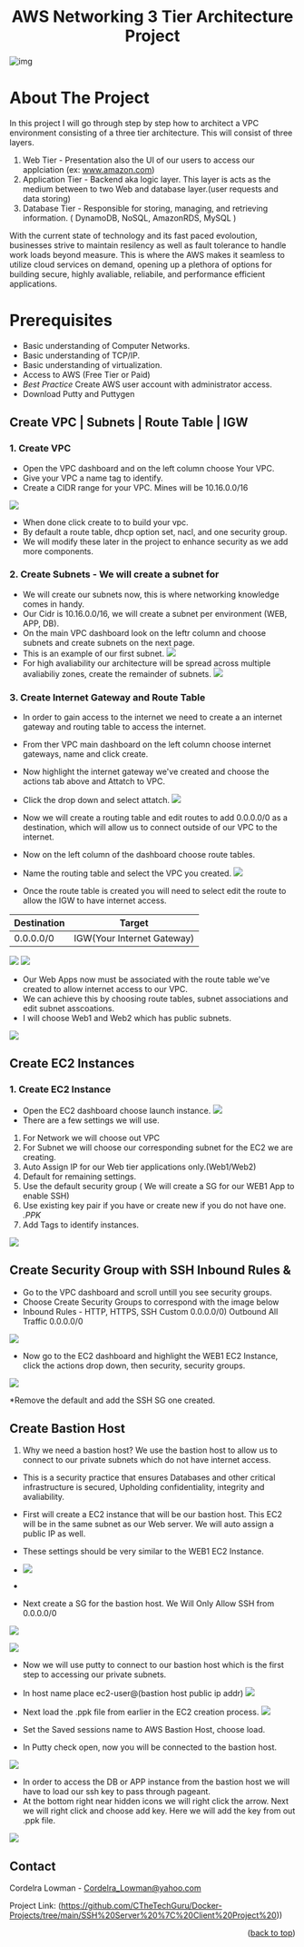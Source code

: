 <h1 align="center">AWS Networking 3 Tier Architecture Project</h3>

![img]()





<!-- PROJECT Details-->
# About The Project

In this project I will go through step by step how to architect a VPC environment consisting of a three tier architecture. 
This will consist of three layers.
1. Web Tier - Presentation also the UI of our users to access our applciation (ex: www.amazon.com) 
2. Application Tier - Backend aka logic layer. This layer is acts as the medium between to two Web and database layer.(user requests and data storing) 
3. Database Tier - Responsible for storing, managing, and retrieving information. ( DynamoDB, NoSQL, AmazonRDS, MySQL )

With the current state of technology and its fast paced evoloution, businesses strive to 
maintain resilency as well as fault tolerance to handle work loads beyond measure. 
This is where the AWS makes it seamless to utilize cloud services on demand, opening up 
a plethora of options for building secure, highly avaliable, reliabile, and performance efficient applications.  

 # Prerequisites


* Basic understanding of Computer Networks.
* Basic understanding of TCP/IP.
* Basic understanding of virtualization.
* Access to AWS (Free Tier or Paid)
* _Best Practice_ Create AWS user account with administrator access.
* Download Putty and Puttygen

##  Create VPC | Subnets | Route Table | IGW

### 1. Create VPC

* Open the VPC dashboard and on the left column choose Your VPC. 
* Give your VPC a name tag to identify. 
* Create a CIDR range for your VPC. Mines will be 10.16.0.0/16





![](https://github.com/CTheTechGuru/AWS-Networking-3-Tier-Architecture/blob/main/images/Create%20VPC.png?raw=true)

* When done click create to to build your vpc.  
* By default a route table, dhcp option set, nacl, and one security group.
* We will modify these later in the project to enhance security as we add more components. 



### 2. Create Subnets - We will create a subnet for 

* We will create our subnets now, this is where networking knowledge comes in handy.  
* Our Cidr is 10.16.0.0/16, we will create a subnet per environment (WEB, APP, DB).
* On the main VPC dashboard look on the leftr column and choose subnets and create subnets on the next page.
* This is an example of our first subnet.
  ![](https://github.com/CTheTechGuru/AWS-Networking-3-Tier-Architecture/blob/main/images/Subnet%20Settings.png?raw=true)
* For high avaliability our architecture will be spread across multiple avaliabiliy zones, create the remainder of subnets.
![](https://github.com/CTheTechGuru/AWS-Networking-3-Tier-Architecture/blob/main/images/Subnets.png?raw=true)
  

### 3. Create Internet Gateway and Route Table  

* In order to gain access to the internet we need to create a an internet gateway and routing table to access the internet.
* From ther VPC main dashboard on the left column choose internet gateways, name and click create.
* Now highlight the internet gateway we've created and choose the actions tab above and Attatch to VPC.
* Click the drop down and select attatch. 
![](https://github.com/CTheTechGuru/AWS-Networking-3-Tier-Architecture/blob/main/images/Attach%20IGW.png?raw=true)
* Now we will create a routing table and edit routes to add 0.0.0.0/0 as a destination, which will allow us to connect outside of our VPC to the internet.

* Now on the left column of the dashboard choose route tables. 
* Name the routing table and select the VPC you created. 
![]( https://github.com/CTheTechGuru/AWS-Networking-3-Tier-Architecture/blob/main/images/Route%20Table%20Internet.PNG?raw=true)

* Once the route table is created you will need to select edit the route to allow the IGW to have internet access.


Destination   | Target 
------------- | -------------
0.0.0.0/0     | IGW(Your Internet Gateway)


![](https://github.com/CTheTechGuru/AWS-Networking-3-Tier-Architecture/blob/main/images/Edit%20Routes.PNG)
![](https://github.com/CTheTechGuru/AWS-Networking-3-Tier-Architecture/blob/main/images/Route%20for%20IG.png?raw=true)

* Our Web Apps now must be associated with the route table we've created to allow internet access to our VPC.                                                      
* We can achieve this by choosing route tables, subnet associations and edit subnet asscoations.
* I will choose Web1 and Web2 which has public subnets.

![](https://github.com/CTheTechGuru/AWS-Networking-3-Tier-Architecture/blob/main/images/Subnet%20Associations.png?raw=true)


##  Create EC2 Instances 

### 1. Create EC2 Instance

* Open the EC2 dashboard choose launch instance.
 ![](https://github.com/CTheTechGuru/AWS-Networking-3-Tier-Architecture/blob/main/images/Launch%20an%20EC2%20Instance.png?raw=true)
* There are a few settings we will use.
1. For Network we will choose out VPC
2. For Subnet we will choose our corresponding subnet for the EC2 we are creating.
3. Auto Assign IP for our Web tier applications only.(Web1/Web2)
4. Default for remaining settings.
5. Use the default security group ( We will create a SG for our WEB1 App to enable SSH)
6. Use existing key pair if you have or create new if you do not have one. _.PPK_
7. Add Tags to identify instances.   

 ![](https://github.com/CTheTechGuru/AWS-Networking-3-Tier-Architecture/blob/main/images/Instance%20settings.png?raw=true)

 

 
##  Create Security Group with SSH Inbound Rules & 
* Go to the VPC dashboard and scroll untill you see security groups.
* Choose Create Security Groups to correspond with the image below
* Inbound Rules - HTTP, HTTPS, SSH Custom 0.0.0.0/0) Outbound All Traffic 0.0.0.0/0

![](https://github.com/CTheTechGuru/AWS-Networking-3-Tier-Architecture/blob/main/images/SSH%20SG%20Create.PNG?raw=true)

* Now go to the EC2 dashboard and highlight the WEB1 EC2 Instance, click the actions drop down, then security, security groups.

![](https://github.com/CTheTechGuru/AWS-Networking-3-Tier-Architecture/blob/main/images/SSH%20Security%20Group.PNG?raw=true) 

*Remove the default and add the SSH SG one created. 





##  Create Bastion Host 

1. Why we need a bastion host? We use the bastion host to allow us to connect to our private subnets which do not have internet access.
* This is a security practice that ensures Databases and other critical infrastructure is secured, Upholding confidentiality, integrity and avaliability. 

* First will create a EC2 instance that will be our bastion host. This EC2 will be in the same subnet as our Web server. We will auto assign a public IP as well. 
* These settings should be very similar to the WEB1 EC2 Instance.
* ![](https://github.com/CTheTechGuru/AWS-Networking-3-Tier-Architecture/blob/main/images/Bastion%20Host.PNG?raw=true)
* 
* Next create a SG for the bastion host. We Will Only Allow SSH from 0.0.0.0/0

![](https://github.com/CTheTechGuru/AWS-Networking-3-Tier-Architecture/blob/main/images/SG%20BH.PNG)

![](https://github.com/CTheTechGuru/AWS-Networking-3-Tier-Architecture/blob/main/images/SG%20SSH.PNG?raw=true)

* Now we will use putty to connect to our bastion host which is the first step to accessing our private subnets.
* In host name place ec2-user@(bastion host public ip addr)
![](https://github.com/CTheTechGuru/AWS-Networking-3-Tier-Architecture/blob/main/images/Putty.PNG)

* Next load the .ppk file from earlier in the EC2 creation process.
![](https://github.com/CTheTechGuru/AWS-Networking-3-Tier-Architecture/blob/main/images/BH%20Putty%202.png)
  

* Set the Saved sessions name to AWS Bastion Host, choose load.
* In Putty check open, now you will be connected to the bastion host.


![](https://github.com/CTheTechGuru/AWS-Networking-3-Tier-Architecture/blob/main/images/BH%20Connection.png?raw=true)

* In order to access the DB or APP instance from the bastion host we will have to load our ssh key to pass through pageant.
* At the bottom right near hidden icons we will right click the arrow. Next we will right click and choose add key. Here we will add the key from out .ppk file.

![](https://github.com/CTheTechGuru/AWS-Networking-3-Tier-Architecture/blob/main/images/Puttygen.png?raw=true)







<!-- CONTACT -->
## Contact

Cordelra Lowman - Cordelra_Lowman@yahoo.com

Project Link: (https://github.com/CTheTechGuru/Docker-Projects/tree/main/SSH%20Server%20%7C%20Client%20Project%20))

<p align="right">(<a href="#readme-top">back to top</a>)</p>






